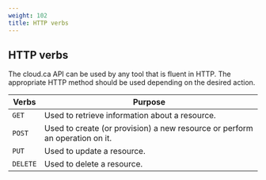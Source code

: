 ```yaml
---
weight: 102
title: HTTP verbs
---
```


## HTTP verbs

The cloud.ca API can be used by any tool that is fluent in HTTP. The appropriate HTTP method should be used depending on the desired action.

Verbs | Purpose
----- | -------
`GET` | Used to retrieve information about a resource.
`POST` | Used to create (or provision) a new resource or perform an operation on it.
`PUT` | Used to update a resource.
`DELETE` | Used to delete a resource.
